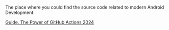 The place where you could find the source code related to modern Android Development.

[Guide. The Power of GitHub Actions 2024](https://mobiledevpro.gumroad.com/l/zjbvsd)




